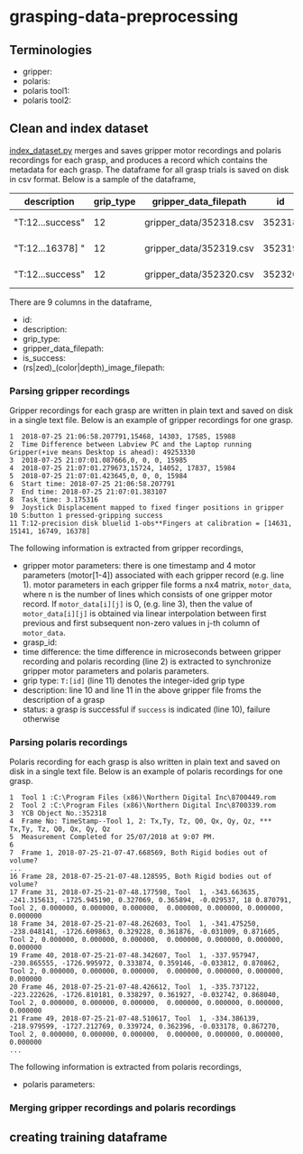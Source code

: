 # grasping-data-preprocessing

## Terminologies
* gripper: 
* polaris: 
* polaris tool1:
* polaris tool2:

## Clean and index dataset
[index_dataset.py](bin/index_dataset.py) merges and saves gripper motor recordings and polaris recordings for each grasp, and produces a record which contains the metadata for each grasp. The dataframe for all grasp trials is saved on disk in csv format. Below is a sample of the dataframe,

|description|grip_type|gripper_data_filepath|id|is_success|rs_color_image_filepath|rs_depth_image_filepath|zed_color_image_filepath|zed_depth_image_filepath|
|--- | --- | --- | --- | --- | --- | --- | --- | ---|
"T:12...success"|12|gripper_data/352318.csv|352318|True|data-sample/25Jul2018-2 images/352318_RS_color.npy|data-sample/25Jul2018-2 images/352318_RS_depth.npy|data-sample/25Jul2018-2 images/352318_ZED_color.npy|data-sample/25Jul2018-2 images/352318_ZED_depth.npy
"T:12...16378] "|12|gripper_data/352319.csv|352319|False|data-sample/25Jul2018-2 images/352319_RS_color.npy|data-sample/25Jul2018-2 images/352319_RS_depth.npy|data-sample/25Jul2018-2 images/352319_ZED_color.npy|data-sample/25Jul2018-2 images/352319_ZED_depth.npy
"T:12...success"|12|gripper_data/352320.csv|352320|True|data-sample/25Jul2018-2 images/352320_RS_color.npy|data-sample/25Jul2018-2 images/352320_RS_depth.npy|data-sample/25Jul2018-2 images/352320_ZED_color.npy|data-sample/25Jul2018-2 images/352320_ZED_depth.npy

There are 9 columns in the dataframe,
* id:
* description:
* grip_type:
* gripper_data_filepath:
* is_success:
* (rs|zed)_(color|depth)_image_filepath:
### Parsing gripper recordings
Gripper recordings for each grasp are written in plain text and saved on disk in a single text file. Below is an example of gripper recordings for one grasp. 
```
1  2018-07-25 21:06:58.207791,15468, 14303, 17585, 15988
2  Time Difference between Labview PC and the Laptop running Gripper(+ive means Desktop is ahead): 49253330
3  2018-07-25 21:07:01.087666,0, 0, 0, 15985
4  2018-07-25 21:07:01.279673,15724, 14052, 17837, 15984
5  2018-07-25 21:07:01.423645,0, 0, 0, 15984
6  Start time: 2018-07-25 21:06:58.207791
7  End time: 2018-07-25 21:07:01.383107
8  Task_time: 3.175316
9  Joystick Displacement mapped to fixed finger positions in gripper
10 S:button 1 pressed-gripping success
11 T:12-precision disk bluelid 1-obs**Fingers at calibration = [14631, 15141, 16749, 16378]
```
The following information is extracted from gripper recordings,
* gripper motor parameters: there is one timestamp and 4 motor parameters (motor[1-4]) associated with each gripper record (e.g. line 1). motor parameters in each gripper file forms a nx4 matrix, `motor_data`, where n is the number of lines which consists of one gripper motor record. If `motor_data[i][j]` is 0, (e.g. line 3), then the value of `motor_data[i][j]` is obtained via linear interpolation between first previous and first subsequent non-zero values in j-th column of `motor_data`. 
* grasp_id: 
* time difference: the time difference in microseconds between gripper recording and polaris recording (line 2) is extracted to synchronize gripper motor parameters and polaris parameters.
* grip type: `T:[id]` (line 11) denotes the integer-ided grip type
* description: line 10 and line 11 in the above gripper file froms the description of a grasp
* status: a grasp is successful if `success` is indicated (line 10), failure otherwise
### Parsing polaris recordings
Polaris recording for each grasp is also written in plain text and saved on disk in a single text file. Below is an example of polaris recordings for one grasp.
```
1  Tool 1 :C:\Program Files (x86)\Northern Digital Inc\8700449.rom
2  Tool 2 :C:\Program Files (x86)\Northern Digital Inc\8700339.rom
3  YCB Object No.:352318
4  Frame No: TimeStamp--Tool 1, 2: Tx,Ty, Tz, Q0, Qx, Qy, Qz, *** Tx,Ty, Tz, Q0, Qx, Qy, Qz
5  Measurement Completed for 25/07/2018 at 9:07 PM.
6
7  Frame 1, 2018-07-25-21-07-47.668569, Both Rigid bodies out of volume?
...
16 Frame 28, 2018-07-25-21-07-48.128595, Both Rigid bodies out of volume?
17 Frame 31, 2018-07-25-21-07-48.177598, Tool  1, -343.663635, -241.315613, -1725.945190, 0.327069, 0.365894, -0.029537, 18 0.870791, Tool 2, 0.000000, 0.000000, 0.000000,  0.000000, 0.000000, 0.000000, 0.000000
18 Frame 34, 2018-07-25-21-07-48.262603, Tool  1, -341.475250, -238.048141, -1726.609863, 0.329228, 0.361876, -0.031009, 0.871605, Tool 2, 0.000000, 0.000000, 0.000000,  0.000000, 0.000000, 0.000000, 0.000000
19 Frame 40, 2018-07-25-21-07-48.342607, Tool  1, -337.957947, -230.865555, -1726.995972, 0.333874, 0.359146, -0.033812, 0.870862, Tool 2, 0.000000, 0.000000, 0.000000,  0.000000, 0.000000, 0.000000, 0.000000
20 Frame 46, 2018-07-25-21-07-48.426612, Tool  1, -335.737122, -223.222626, -1726.810181, 0.338297, 0.361927, -0.032742, 0.868040, Tool 2, 0.000000, 0.000000, 0.000000,  0.000000, 0.000000, 0.000000, 0.000000
21 Frame 49, 2018-07-25-21-07-48.510617, Tool  1, -334.386139, -218.979599, -1727.212769, 0.339724, 0.362396, -0.033178, 0.867270, Tool 2, 0.000000, 0.000000, 0.000000,  0.000000, 0.000000, 0.000000, 0.000000
...
```
The following information is extracted from polaris recordings,
* polaris parameters:
### Merging gripper recordings and polaris recordings

## creating training dataframe
